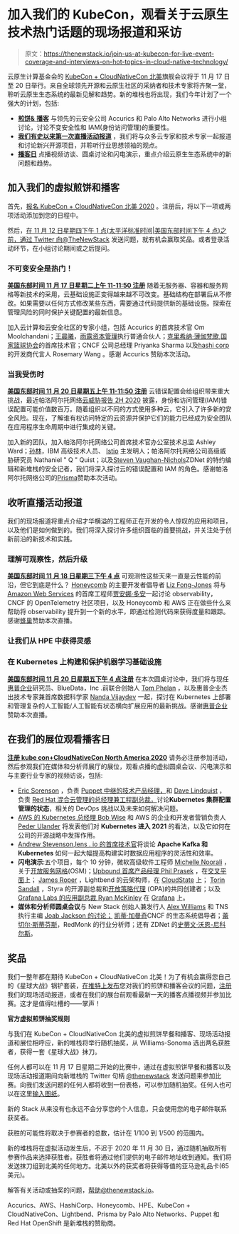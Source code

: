# 加入我们的 KubeCon，观看关于云原生技术热门话题的现场报道和采访

> 原文：<https://thenewstack.io/join-us-at-kubecon-for-live-event-coverage-and-interviews-on-hot-topics-in-cloud-native-technology/>

云原生计算基金会的 [KubeCon + CloudNativeCon 北美](https://events.linuxfoundation.org/kubecon-cloudnativecon-north-america/?utm_source=thenewstack&utm_medium=website&utm_campaign=KCCNC-NA-2020-Registration)旗舰会议将于 11 月 17 日至 20 日举行。来自全球领先开源和云原生社区的采纳者和技术专家将齐聚一堂，聆听云原生生态系统的最新见解和趋势。新的堆栈也将出现，我们今年计划了一个强大的计划，包括:

*   [**煎饼&** **播客**](#PP) 与领先的云安全公司 Accurics 和 Palo Alto Networks 进行小组讨论，讨论不变安全性和 IAM(身份访问管理)的重要性。
*   [**我们有史以来第一次直播活动报道**](#Livestream) ，我们将与众多云专家和技术专家一起报道和讨论新兴开源项目，并聆听行业思想领袖的观点。
*   [**播客日**](#DoP) 点播视频访谈、圆桌讨论和闪电演示，重点介绍云原生生态系统中的新问题和趋势。

## 加入我们的虚拟煎饼和播客

首先，[报名 KubeCon + CloudNativeCon 北美 2020](https://events.linuxfoundation.org/kubecon-cloudnativecon-north-america/register/?utm_source=thenewstack&utm_medium=website&utm_campaign=KCCNC-NA-2020-Registration) 。注册后，将以下一项或两项活动添加到您的日程中。

然后，[在 11 月 12 日星期四下午 1 点(太平洋标准时间|美国东部时间下午 4 点)之前，通过 Twitter 向@TheNewStack](https://twitter.com/thenewstack) 发送问题，就有机会赢取奖品。或者登录活动环节，在小组讨论期间或之后提问。

### 不可变安全是热门！

[**美国东部时间 11 月 17 日星期二上午 11-11:50 注册**](https://sched.co/eoJF?utm_source=thenewstack&utm_medium=website&utm_campaign=KCCNC-NA-2020-Registration)
随着无服务器、容器和服务网格等新技术的采用，云基础设施正变得越来越不可改变。基础结构在部署后从不修改。如果需要以任何方式修改某些东西，需要通过代码提供新的基础设施。探索在管理风险的同时保护关键配置的最新信息。

加入云计算和云安全社区的专家小组，包括 Accurics 的首席技术官 Om Moolchandani；[王晨曦](https://www.linkedin.com/in/chenxiwang88/)，[雨露资本管理](https://raincapital.com/)执行普通合伙人；[克里希纳·薄伽梵歌](https://www.linkedin.com/in/krishnab/),[国家篮球协会](https://www.nba.com/)的首席技术官；CNCF 公司总经理 Priyanka Sharma 以及[hashi corp](https://twitter.com/joatmon08)的开发商代言人 Rosemary Wang 。感谢 Accurics 赞助本次活动。

### 当我受伤时

[**美国东部时间 11 月 20 日星期五上午 11-11:50 注册**](https://sched.co/eoJR?utm_source=thenewstack&utm_medium=website&utm_campaign=KCCNC-NA-2020-Registration)
云错误配置会给组织带来重大挑战，最近帕洛阿尔托网络[云威胁报告 2H 2020](https://www.paloaltonetworks.com/prisma/unit42-cloud-threat-research) 披露，身份和访问管理(IAM)错误配置可能价值数百万。随着组织以不同的方式使用多种云，它引入了许多新的安全风险。现在，了解谁有权访问特定的云资源并保护它们的能力已经成为安全团队在应用程序生命周期中进行集成的关键。

加入新的团队，加入帕洛阿尔托网络公司首席技术官办公室技术总监 Ashley Ward；[孙林](https://www.ibm.com/cloud/blog/lin-sun)，IBM 高级技术人员、 [Istio](https://istio.io/) 主发明人；帕洛阿尔托网络公司高级威胁研究员 Nathaniel " Q " Quist；以及[Steven Vaughan-Nichols](https://www.linkedin.com/in/sjvn1/)ZDNet 的特约编辑和新堆栈的安全记者，我们将深入探讨云的错误配置和 IAM 的角色。感谢帕洛阿尔托网络公司的[Prisma](https://www.paloaltonetworks.com/cloud-security?utm_source=thenewstack&utm_medium=website&utm_campaign=KCCNC-NA-2020-Referral)赞助本次活动。

## 收听直播活动报道

我们的现场报道将重点介绍才华横溢的工程师正在开发的令人惊叹的应用和项目，以及他们是如何做到的。我们将深入探讨许多组织面临的首要挑战，并关注处于创新前沿的新技术和实践。

### 理解可观察性，然后升级

[**美国东部时间 11 月 18 日星期三下午 4 点**](https://www.eventbrite.com/e/live-coverage-from-kubecon-cloudnativecon-north-america-2020-registration-128174115229?utm_source=thenewstack&utm_medium=website&utm_campaign=KCCNC-NA-2020-Registration&utm_term=Honeycomb)
可观测性这些天来一直是云性能的前沿，但它到底是什么？ [Honeycomb](https://www.honeycomb.io/) 的主要开发者倡导者 [Liz Fong-Jones](https://twitter.com/lizthegrey) 将与 [Amazon Web Services](https://aws.amazon.com/) 的首席工程师[贾安娜·多安](https://twitter.com/rakyll)一起讨论 observability，CNCF 的 OpenTelemetry 社区项目，以及 Honeycomb 和 AWS 正在做些什么来帮助将 observability 提升到一个新的水平，即通过检测代码来获得度量和跟踪。感谢[蜂巢](https://www.honeycomb.io/?utm_source=thenewstack&utm_medium=website&utm_campaign=KCCNC-NA-2020-Referral)赞助本次直播。

### 让我们从 HPE 中获得灵感

### 在 Kubernetes 上构建和保护机器学习基础设施

[**美国东部时间 11 月 20 日星期五下午 4 点注册**](https://www.eventbrite.com/e/live-coverage-from-kubecon-cloudnativecon-north-america-2020-registration-128174115229?utm_source=thenewstack&utm_medium=website&utm_campaign=KCCNC-NA-2020-Registration&utm_term=KubeDirector)
在本次圆桌讨论中，我们将与现任[惠普企业](https://www.hpe.com/us/en/home.html)研究员、BlueData，Inc .前联合创始人 [Tom Phelan](https://www.linkedin.com/in/tom-phelan-61b749/) ，以及惠普企业杰出技术专家兼首席数据科学家 [Nanda Vijaydev](https://www.linkedin.com/in/nanda-vijaydev-3638693/) 一起，探讨在 Kubernetes 上部署和管理复杂的人工智能/人工智能有状态横向扩展应用的最新挑战。感谢[惠普企业](https://www.hpe.com/us/en/home.html?utm_source=thenewstack&utm_medium=website&utm_campaign=KCCNC-NA-2020-Referral)赞助本次直播。

## 在我们的展位观看播客日

[**注册 kube con+CloudNativeCon North America 2020**](https://events.linuxfoundation.org/kubecon-cloudnativecon-north-america/register/?utm_source=thenewstack&utm_medium=website&utm_campaign=KCCNC-NA-2020-Registration)
请务必注册参加活动，然后参观我们在媒体和分析师展厅的展位，观看点播的虚拟圆桌会议、闪电演示和与主要行业专家的视频访谈，包括:

*   [Eric Sorenson](https://puppet.com/people/eric-sorenson/) ，负责 [Puppet 中继的技术产品经理，](https://www.puppet.com)和 [Dave Lindquist](https://www.linkedin.com/in/davelindquist/) ，负责 [Red Hat 混合云管理的总经理兼工程副总裁，](https://www.redhat.com)讨论**Kubernetes 集群配置管理的状态**，相关的 DevOps 挑战以及未来如何解决问题。
*   [AWS 的 Kubernetes 总经理 Bob Wise](https://www.linkedin.com/in/bobwise/) 和 AWS 的企业和开发者营销负责人 [Peder Ulander](https://twitter.com/ulander) 将发表他们对 **Kubernetes 进入 2021** 的看法，以及它如何在公司的开源战略中发挥作用。
*   [Andrew Stevenson](https://www.linkedin.com/in/datamountaineer),[lens . io 的首席技术官](https://www.lenses.io)将谈论 **Apache Kafka 和 Kubernetes** 如何一起大幅提高构建实时数据应用程序的灵活性和效率。
*   **闪电演示**:五个项目，每个 10 分钟，微软高级软件工程师 [Michelle Noorali](https://www.linkedin.com/in/michelle-noorali/) ，关于[开放服务网格](https://openservicemesh.io/)(OSM)；[Upbound 首席产品经理 Phil Prasek](https://www.linkedin.com/in/philprasek2/) ，在[交叉平面](https://crossplane.io/)上； [James Roper](https://www.linkedin.com/in/jamesproper) ，Lightbend 的云架构师，在 [CloudState](https://cloudstate.io/) 上； [Torin Sandall](https://www.linkedin.com/in/torin-sandall-1967387/) ，Styra 的开源副总裁和[开放策略代理](https://www.openpolicyagent.org/) (OPA)的共同创建者；以及[Grafana Labs 的应用副总裁 Ryan McKinley](https://www.linkedin.com/in/ryan-mckinley/) 在 [Grafana](https://grafana.com/) 上。
*   **媒体和分析师圆桌会议**与 New Stack 创始人兼发行人 [Alex Williams](https://thenewstack.io/author/alex/) 和 TNS 执行主编 [Joab Jackson 的讨论；](https://thenewstack.io/author/joab/) [凯蒂·加曼奇](https://twitter.com/k_gamanji)CNCF 的生态系统倡导者；[蕾切尔·斯蒂芬斯](https://redmonk.com/team/rachel-stephens/)，RedMonk 的行业分析师；还有 ZDNet 的[史蒂文·沃恩-尼科尔斯](https://twitter.com/sjvn)。

## **奖品**

我们一整年都在期待 KubeCon + CloudNativeCon 北美！为了有机会赢得您自己的《星球大战》锅铲套装，[在推特上发布](https://twitter.com/thenewstack)您对我们的煎饼和播客会议的问题，[注册](https://www.eventbrite.com/e/live-coverage-from-kubecon-cloudnativecon-north-america-2020-registration-128174115229?utm_source=thenewstack&utm_medium=website&utm_campaign=KCCNC-NA-2020-Registration)我们的现场活动报道，或者在我们的展台前观看最新一天的播客点播视频并参加比赛。这才是值得吐槽的——掌声！

**官方虚拟煎饼抽奖规则**

与我们在 KubeCon + CloudNativeCon 北美的虚拟煎饼早餐和播客、现场活动报道和展位相呼应，新的堆栈将举行随机抽奖，从 Williams-Sonoma 选出两名获胜者，获得一套《星球大战》抹刀。

任何人都可以在 11 月 17 日星期二开始的比赛中，通过在虚拟煎饼早餐和播客以及现场活动报道期间向新堆栈的 Twitter 句柄 [@thenewstack](https://twitter.com/thenewstack) 发送问题来参加比赛。向我们发送问题的任何人都将收到一份表格，可以参加随机抽奖。任何人也可以在这里[输入图纸](https://www.surveymonkey.com/r/X868HQF)。

新的 Stack 从来没有也永远不会分享您的个人信息，只会使用您的电子邮件联系获奖者。

获胜的可能性将取决于参赛者的总数，估计在 1/100 到 1/500 的范围内。

新的堆栈将在虚拟活动发生后，不迟于 2020 年 11 月 30 日，通过随机抽取所有参赛作品来选择获胜者。获胜者将通过他们提供的电子邮件地址收到通知。我们将发送抹刀组到北美的任何地方。北美以外的获奖者将获得等值的亚马逊礼品卡(65 美元)。

解答有关活动或抽奖的问题，帮助@thenewstack.io。

Accurics、AWS、HashiCorp、Honeycomb、HPE、KubeCon + CloudNativeCon、Lightbend、Prisma by Palo Alto Networks、Puppet 和 Red Hat OpenShift 是新堆栈的赞助商。

<svg xmlns:xlink="http://www.w3.org/1999/xlink" viewBox="0 0 68 31" version="1.1"><title>Group</title> <desc>Created with Sketch.</desc></svg>